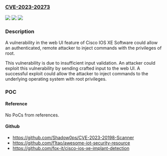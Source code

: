 ### [CVE-2023-20273](https://cve.mitre.org/cgi-bin/cvename.cgi?name=CVE-2023-20273)
![](https://img.shields.io/static/v1?label=Product&message=Cisco%20IOS%20XE%20Software&color=blue)
![](https://img.shields.io/static/v1?label=Version&message=%3D%2016.3.5%20&color=brighgreen)
![](https://img.shields.io/static/v1?label=Vulnerability&message=n%2Fa&color=brighgreen)

### Description

A vulnerability in the web UI feature of Cisco IOS XE Software could allow an authenticated, remote attacker to inject commands with the privileges of root. This vulnerability is due to insufficient input validation. An attacker could exploit this vulnerability by sending crafted input to the web UI. A successful exploit could allow the attacker to inject commands to the underlying operating system with root privileges.

### POC

#### Reference
No PoCs from references.

#### Github
- https://github.com/Shadow0ps/CVE-2023-20198-Scanner
- https://github.com/f1tao/awesome-iot-security-resource
- https://github.com/fox-it/cisco-ios-xe-implant-detection


